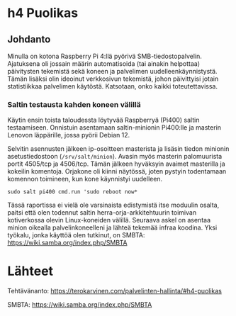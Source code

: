 # h4 Puolikas

## Johdanto

Minulla on kotona Raspberry Pi 4:llä pyörivä SMB-tiedostopalvelin. Ajatuksena oli jossain määrin automatisoida (tai ainakin helpottaa) päivitysten tekemistä sekä koneen ja palvelimen uudelleenkäynnistystä. Tämän lisäksi olin ideoinut verkkosivun tekemistä, johon päivittyisi jotain statistiikkaa palvelimen käytöstä. Katsotaan, onko kaikki toteutettavissa.

### Saltin testausta kahden koneen välillä

Käytin ensin toista taloudessta löytyvää Raspberryä (Pi400) saltin testaamiseen. Onnistuin asentamaan saltin-minionin Pi400:lle ja masterin Lenovon läppärille, jossa pyörii Debian 12. 

Selvitin asennusten jälkeen ip-osoitteen masterista ja lisäsin tiedon minionin asetustiedostoon (`/srv/salt/minion`). Avasin myös masterin palomuurista portit 4505/tcp ja 4506/tcp. Tämän jälkeen hyväksyin avaimet masterilla ja kokeilin komentoja. Orjakone oli kiinni näytössä, joten pystyin todentamaan komennon toimineen, kun kone käynnistyi uudelleen.

    sudo salt pi400 cmd.run 'sudo reboot now*


Tässä raportissa ei vielä ole varsinaista edistymistä itse moduulin osalta, paitsi että olen todennut saltin herra-orja-arkkitehtuurin toimivan kotiverkossa olevin Linux-koneiden välillä. Seuraava askel on asentaa minion oikealla palvelinkoneelleni ja lähteä tekemää infraa koodina. Yksi työkalu, jonka käyttöä olen tutkinut, on SMBTA: https://wiki.samba.org/index.php/SMBTA


# Lähteet

Tehtävänanto: https://terokarvinen.com/palvelinten-hallinta/#h4-puolikas

SMBTA: https://wiki.samba.org/index.php/SMBTA


